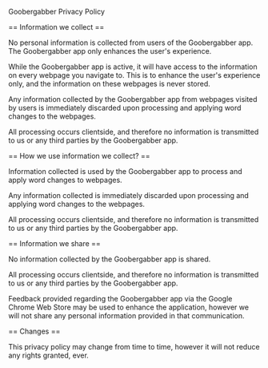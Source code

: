 Goobergabber Privacy Policy

== Information we collect ==

No personal information is collected from users of the Goobergabber app. The Goobergabber app only enhances the user's experience.

While the Goobergabber app is active, it will have access to the information on every webpage you navigate to. This is to enhance the user's experience only, and the information on these webpages is never stored.

Any information collected by the Goobergabber app from webpages visited by users is immediately discarded upon processing and applying word changes to the webpages.

All processing occurs clientside, and therefore no information is transmitted to us or any third parties by the Goobergabber app.

== How we use information we collect? ==

Information collected is used by the Goobergabber app to process and apply word changes to webpages.

Any information collected is immediately discarded upon processing and applying word changes to the webpages.

All processing occurs clientside, and therefore no information is transmitted to us or any third parties by the Goobergabber app.

== Information we share ==

No information collected by the Goobergabber app is shared.

All processing occurs clientside, and therefore no information is transmitted to us or any third parties by the Goobergabber app.

Feedback provided regarding the Goobergabber app via the Google Chrome Web Store may be used to enhance the application, however we will not share any personal information provided in that communication.

== Changes ==

This privacy policy may change from time to time, however it will not reduce any rights granted, ever.
